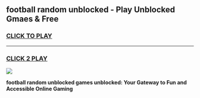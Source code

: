 
## football random unblocked - Play Unblocked Gmaes & Free
<h3>
<a href="https://news.freeplayer.one?title=football_random_unblocked&ref=16F">CLICK TO PLAY</a></h3>
<hr>

<h3>
<a href="https://news.freeplayer.one?title=football_random_unblocked&ref=16F">CLICK 2 PLAY</a>
  
</h3>

<a href="https://news.freeplayer.one?title=football_random_unblocked&ref=16F/"><img src="https://clearcache.store/games.png"></a>


**football random unblocked games unblocked: Your Gateway to Fun and Accessible Online Gaming**
